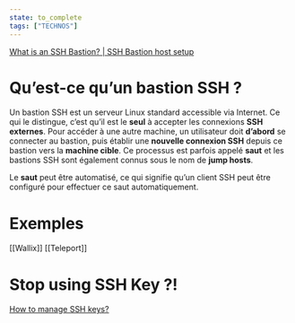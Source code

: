 ```yaml
---
state: to_complete
tags: ["TECHNOS"]
---
```


[What is an SSH Bastion? | SSH Bastion host setup](https://goteleport.com/blog/ssh-bastion-host/)

# Qu’est-ce qu’un bastion SSH ? 

Un bastion SSH est un serveur Linux standard accessible via Internet. Ce qui le distingue, c’est qu’il est le **seul** à accepter les connexions **SSH externes**. Pour accéder à une autre machine, un utilisateur doit **d’abord** se connecter au bastion, puis établir une **nouvelle connexion SSH** depuis ce bastion vers la **machine cible**. Ce processus est parfois appelé **saut** et les bastions SSH sont également connus sous le nom de **jump hosts**.

Le **saut** peut être automatisé, ce qui signifie qu’un client SSH peut être configuré pour effectuer ce saut automatiquement.

# Exemples

[[Wallix]]
[[Teleport]]
# Stop using SSH Key ?!

[How to manage SSH keys?](https://goteleport.com/blog/ssh-key-management/)